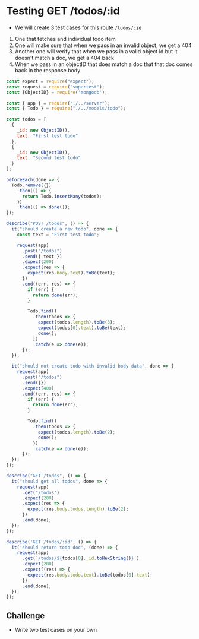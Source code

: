 # Testing GET /todos/:id
* We will create 3 test cases for this route `/todos/:id`

1. One that fetches and individual todo item
2. One will make sure that when we pass in an invalid object, we get a 404
3. Another one will verify that when we pass in a valid object id but it doesn't match a doc, we get a 404 back
4. When we pass in an objectID that does match a doc that that doc comes back in the response body

```js
const expect = require("expect");
const request = require("supertest");
const {ObjectID} = require('mongodb');

const { app } = require("./../server");
const { Todo } = require("./../models/todo");

const todos = [
  {
    _id: new ObjectID(),
    text: "First test todo"
  },
  {
    _id: new ObjectID(),
    text: "Second test todo"
  }
];

beforeEach(done => {
  Todo.remove({})
    .then(() => {
      return Todo.insertMany(todos);
    })
    .then(() => done());
});

describe("POST /todos", () => {
  it("should create a new todo", done => {
    const text = "First test todo";

    request(app)
      .post("/todos")
      .send({ text })
      .expect(200)
      .expect(res => {
        expect(res.body.text).toBe(text);
      })
      .end((err, res) => {
        if (err) {
          return done(err);
        }

        Todo.find()
          .then(todos => {
            expect(todos.length).toBe(3);
            expect(todos[0].text).toBe(text);
            done();
          })
          .catch(e => done(e));
      });
  });

  it("should not create todo with invalid body data", done => {
    request(app)
      .post("/todos")
      .send({})
      .expect(400)
      .end((err, res) => {
        if (err) {
          return done(err);
        }

        Todo.find()
          .then(todos => {
            expect(todos.length).toBe(2);
            done();
          })
          .catch(e => done(e));
      });
  });
});

describe("GET /todos", () => {
  it("should get all todos", done => {
    request(app)
      .get("/todos")
      .expect(200)
      .expect(res => {
        expect(res.body.todos.length).toBe(2);
      })
      .end(done);
  });
});

describe('GET /todos/:id', () => {
  it('should return todo doc', (done) => {
    request(app)
      .get(`/todos/${todos[0]._id.toHexString()}`)
      .expect(200)
      .expect((res) => {
        expect(res.body.todo.text).toBe(todos[0].text);
      })
      .end(done);
  });
});
```

## Challenge
* Write two test cases on your own

